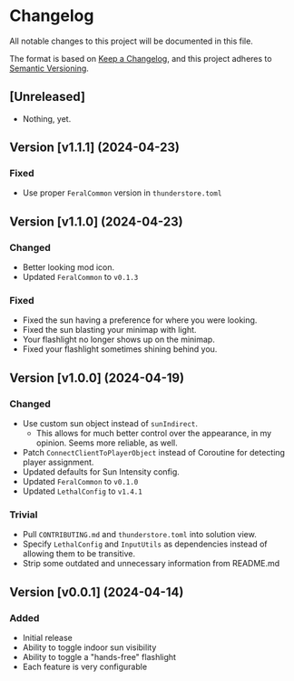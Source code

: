 # Changelog

All notable changes to this project will be documented in this file.

The format is based on [Keep a Changelog](https://keepachangelog.com/en/1.1.0/ 'Keep a Changelog, 1.1.0'),
and this project adheres to [Semantic Versioning](https://semver.org/spec/v2.0.0.html 'Semantic Versioning, 2.0.0').

## [Unreleased]

- Nothing, yet.

## Version [v1.1.1] (2024-04-23)

### Fixed

- Use proper `FeralCommon` version in `thunderstore.toml`

## Version [v1.1.0] (2024-04-23)

### Changed

- Better looking mod icon.
- Updated `FeralCommon` to `v0.1.3`

### Fixed

- Fixed the sun having a preference for where you were looking.
- Fixed the sun blasting your minimap with light.
- Your flashlight no longer shows up on the minimap.
- Fixed your flashlight sometimes shining behind you.

## Version [v1.0.0] (2024-04-19)

### Changed

- Use custom sun object instead of `sunIndirect`.
    - This allows for much better control over the appearance, in my opinion. Seems more reliable, as well.
- Patch `ConnectClientToPlayerObject` instead of Coroutine for detecting player assignment.
- Updated defaults for Sun Intensity config.
- Updated `FeralCommon` to `v0.1.0`
- Updated `LethalConfig` to `v1.4.1`

### Trivial

- Pull `CONTRIBUTING.md` and `thunderstore.toml` into solution view.
- Specify `LethalConfig` and `InputUtils` as dependencies instead of allowing them to be transitive.
- Strip some outdated and unnecessary information from README.md

## Version [v0.0.1] (2024-04-14)

### Added

- Initial release
- Ability to toggle indoor sun visibility
- Ability to toggle a "hands-free" flashlight
- Each feature is very configurable

